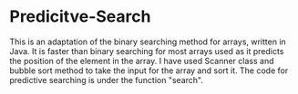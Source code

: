 # Predicitve-Search
This is an adaptation of the binary searching method for arrays, written in Java. It is faster than binary searching for most arrays used as it predicts the position of the element in the array. I have used Scanner class and bubble sort method to take the input for the array and sort it. The code for predictive searching is under the function "search".
